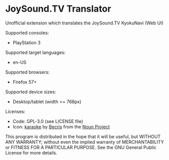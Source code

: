 # JoySound.TV Translator
Unofficial extension which translates the JoySound.TV KyokuNavi (Web UI)

Supported consoles:
* PlayStation 3

Supported target languages:
* en-US

Supported browsers:
* Firefox 57+

Supported device sizes:
* Desktop/tablet (width >= 768px)

Licenses:
* Code: GPL-3.0 (see LICENSE file)
* Icon: [karaoke](https://thenounproject.com/search/?q=karaoke&i=975688) by [Becris](https://thenounproject.com/Becris/) from the [Noun Project](https://thenounproject.com/)

This program is distributed in the hope that it will be useful,
but WITHOUT ANY WARRANTY; without even the implied warranty of
MERCHANTABILITY or FITNESS FOR A PARTICULAR PURPOSE.  See the
GNU General Public License for more details.